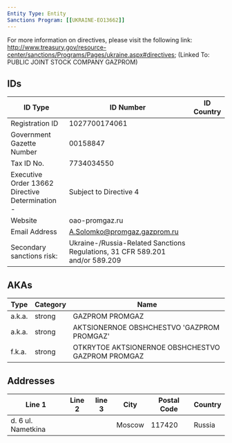 ```yaml
---
Entity Type: Entity
Sanctions Program: [[UKRAINE-EO13662]]
---
```

For more information on directives, please visit the following link: http://www.treasury.gov/resource-center/sanctions/Programs/Pages/ukraine.aspx#directives; (Linked To: PUBLIC JOINT STOCK COMPANY GAZPROM)

## IDs
| ID Type | ID Number | ID Country |
|---------|-----------|------------|
| Registration ID | 1027700174061 |  |
| Government Gazette Number | 00158847 |  |
| Tax ID No. | 7734034550 |  |
| Executive Order 13662 Directive Determination - | Subject to Directive 4 |  |
| Website | oao-promgaz.ru |  |
| Email Address | A.Solomko@promgaz.gazprom.ru |  |
| Secondary sanctions risk: | Ukraine-/Russia-Related Sanctions Regulations, 31 CFR 589.201 and/or 589.209 |  |


## AKAs
| Type | Category | Name      | 
|------|----------|-----------|
| a.k.a. | strong | GAZPROM PROMGAZ |
| a.k.a. | strong | AKTSIONERNOE OBSHCHESTVO 'GAZPROM PROMGAZ' |
| f.k.a. | strong | OTKRYTOE AKTSIONERNOE OBSHCHESTVO GAZPROM PROMGAZ |


## Addresses
| Line 1 | Line 2 | line 3 | City | Postal Code| Country | 
|--------|--------|--------|------|------------|---------|
| d. 6 ul. Nametkina |  |  | Moscow | 117420 | Russia |

